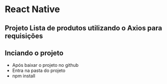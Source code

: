 

# React Native

## Projeto Lista de produtos utilizando o Axios para requisições

## Inciando o projeto 
- Após baixar o projeto no github
- Entra na pasta do projeto
- npm install

